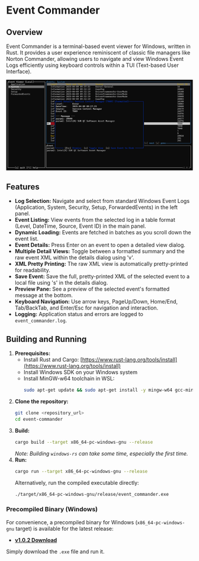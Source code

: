 # Event Commander

## Overview

Event Commander is a terminal-based event viewer for Windows, written in Rust. It provides a user experience reminiscent of classic file managers like Norton Commander, allowing users to navigate and view Windows Event Logs efficiently using keyboard controls within a TUI (Text-based User Interface).

![Event Commander Screenshot](screenshot.jpg)

## Features

- **Log Selection:** Navigate and select from standard Windows Event Logs (Application, System, Security, Setup, ForwardedEvents) in the left panel.
- **Event Listing:** View events from the selected log in a table format (Level, DateTime, Source, Event ID) in the main panel.
- **Dynamic Loading:** Events are fetched in batches as you scroll down the event list.
- **Event Details:** Press Enter on an event to open a detailed view dialog.
- **Multiple Detail Views:** Toggle between a formatted summary and the raw event XML within the details dialog using 'v'.
- **XML Pretty Printing:** The raw XML view is automatically pretty-printed for readability.
- **Save Event:** Save the full, pretty-printed XML of the selected event to a local file using 's' in the details dialog.
- **Preview Pane:** See a preview of the selected event's formatted message at the bottom.
- **Keyboard Navigation:** Use arrow keys, PageUp/Down, Home/End, Tab/BackTab, and Enter/Esc for navigation and interaction.
- **Logging:** Application status and errors are logged to `event_commander.log`.

## Building and Running

1.  **Prerequisites:**
    - Install Rust and Cargo: [https://www.rust-lang.org/tools/install](https://www.rust-lang.org/tools/install)
    - Install Windows SDK on your Windows system
    - Install MinGW-w64 toolchain in WSL:
      ```bash
      sudo apt-get update && sudo apt-get install -y mingw-w64 gcc-mingw-w64-x86-64 g++-mingw-w64-x86-64
      ```
2.  **Clone the repository:**
    ```bash
    git clone <repository_url>
    cd event-commander
    ```
3.  **Build:**
    ```bash
    cargo build --target x86_64-pc-windows-gnu --release
    ```
    _Note: Building `windows-rs` can take some time, especially the first time._
4.  **Run:**
    ```bash
    cargo run --target x86_64-pc-windows-gnu --release
    ```
    Alternatively, run the compiled executable directly:
    ```bash
    ./target/x86_64-pc-windows-gnu/release/event_commander.exe
    ```

### Precompiled Binary (Windows)

For convenience, a precompiled binary for Windows (`x86_64-pc-windows-gnu` target) is available for the latest release:

- **[v1.0.2 Download](https://github.com/Dastari/event_commander/releases/download/v1.0.2/event_commander.exe)**

Simply download the `.exe` file and run it.
